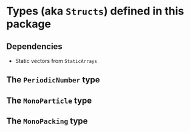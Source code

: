 # Types (aka `Structs`) defined in this package

## Dependencies

- Static vectors from `StaticArrays`

## The `PeriodicNumber` type

## The `MonoParticle` type

## The `MonoPacking` type